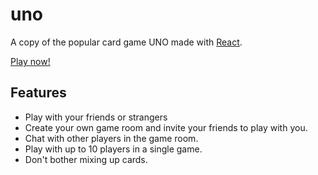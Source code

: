 # uno

A copy of the popular card game UNO made with [React](https://react.dev/).

[Play now!](https://uno.david-dulce.dev)

## Features

- Play with your friends or strangers
- Create your own game room and invite your friends to play with you.
- Chat with other players in the game room.
- Play with up to 10 players in a single game.
- Don't bother mixing up cards.
